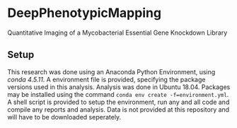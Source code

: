 # DeepPhenotypicMapping
Quantitative Imaging of a Mycobacterial Essential Gene Knockdown Library

## Setup
This research was done using an Anaconda Python Environment, using _conda 4.5.11_. A environment file is provided, specifying the package versions used in this analysis. Analysis was done in Ubuntu 18.04. Packages may be installed using the command `conda env create -f=environment.yml`. A shell script is provided to setup the environment, run any and all code and compile any reports and analysis. Data is not provided at this repository and will have to be downloaded seperately.  
